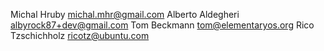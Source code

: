 Michal Hruby <michal.mhr@gmail.com>
Alberto Aldegheri <albyrock87+dev@gmail.com>
Tom Beckmann <tom@elementaryos.org>
Rico Tzschichholz <ricotz@ubuntu.com>
